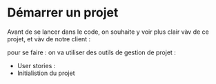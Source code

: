 


# Démarrer un projet


Avant de se lancer dans le code, on souhaite y voir plus clair vàv de ce projet, et vàv de notre client : 

pour se faire : on va utiliser des outils de gestion de projet : 


- User stories : 
- Initialistion du projet


